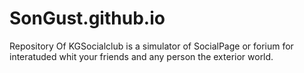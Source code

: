 # SonGust.github.io
Repository Of KGSocialclub is a simulator of SocialPage or forium for interatuded whit your friends and any person the exterior world.
